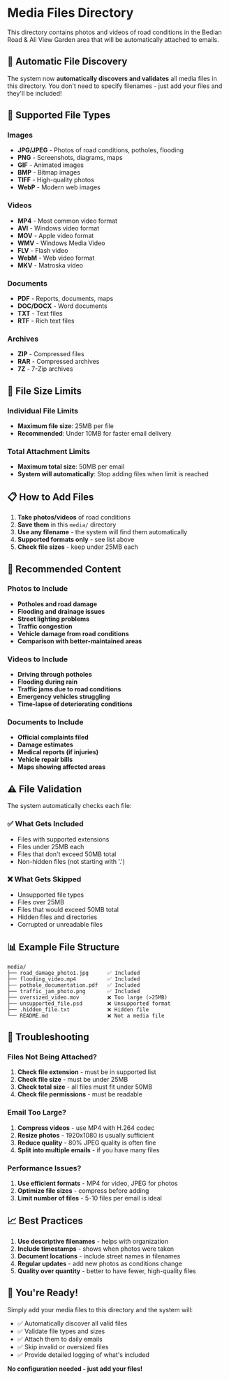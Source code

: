 # Media Files Directory

This directory contains photos and videos of road conditions in the Bedian Road & Ali View Garden area that will be automatically attached to emails.

## 🚀 Automatic File Discovery

The system now **automatically discovers and validates** all media files in this directory. You don't need to specify filenames - just add your files and they'll be included!

## 📁 Supported File Types

### Images
- **JPG/JPEG** - Photos of road conditions, potholes, flooding
- **PNG** - Screenshots, diagrams, maps
- **GIF** - Animated images
- **BMP** - Bitmap images
- **TIFF** - High-quality photos
- **WebP** - Modern web images

### Videos
- **MP4** - Most common video format
- **AVI** - Windows video format
- **MOV** - Apple video format
- **WMV** - Windows Media Video
- **FLV** - Flash video
- **WebM** - Web video format
- **MKV** - Matroska video

### Documents
- **PDF** - Reports, documents, maps
- **DOC/DOCX** - Word documents
- **TXT** - Text files
- **RTF** - Rich text files

### Archives
- **ZIP** - Compressed files
- **RAR** - Compressed archives
- **7Z** - 7-Zip archives

## 📏 File Size Limits

### Individual File Limits
- **Maximum file size**: 25MB per file
- **Recommended**: Under 10MB for faster email delivery

### Total Attachment Limits
- **Maximum total size**: 50MB per email
- **System will automatically**: Stop adding files when limit is reached

## 📋 How to Add Files

1. **Take photos/videos** of road conditions
2. **Save them** in this `media/` directory
3. **Use any filename** - the system will find them automatically
4. **Supported formats only** - see list above
5. **Check file sizes** - keep under 25MB each

## 🎯 Recommended Content

### Photos to Include
- **Potholes and road damage**
- **Flooding and drainage issues**
- **Street lighting problems**
- **Traffic congestion**
- **Vehicle damage from road conditions**
- **Comparison with better-maintained areas**

### Videos to Include
- **Driving through potholes**
- **Flooding during rain**
- **Traffic jams due to road conditions**
- **Emergency vehicles struggling**
- **Time-lapse of deteriorating conditions**

### Documents to Include
- **Official complaints filed**
- **Damage estimates**
- **Medical reports (if injuries)**
- **Vehicle repair bills**
- **Maps showing affected areas**

## ⚠️ File Validation

The system automatically checks each file:

### ✅ What Gets Included
- Files with supported extensions
- Files under 25MB each
- Files that don't exceed 50MB total
- Non-hidden files (not starting with '.')

### ❌ What Gets Skipped
- Unsupported file types
- Files over 25MB
- Files that would exceed 50MB total
- Hidden files and directories
- Corrupted or unreadable files

## 📊 Example File Structure

```
media/
├── road_damage_photo1.jpg      ✅ Included
├── flooding_video.mp4          ✅ Included
├── pothole_documentation.pdf   ✅ Included
├── traffic_jam_photo.png       ✅ Included
├── oversized_video.mov         ❌ Too large (>25MB)
├── unsupported_file.psd        ❌ Unsupported format
├── .hidden_file.txt            ❌ Hidden file
└── README.md                   ❌ Not a media file
```

## 🔧 Troubleshooting

### Files Not Being Attached?
1. **Check file extension** - must be in supported list
2. **Check file size** - must be under 25MB
3. **Check total size** - all files must fit under 50MB
4. **Check file permissions** - must be readable

### Email Too Large?
1. **Compress videos** - use MP4 with H.264 codec
2. **Resize photos** - 1920x1080 is usually sufficient
3. **Reduce quality** - 80% JPEG quality is often fine
4. **Split into multiple emails** - if you have many files

### Performance Issues?
1. **Use efficient formats** - MP4 for video, JPEG for photos
2. **Optimize file sizes** - compress before adding
3. **Limit number of files** - 5-10 files per email is ideal

## 📈 Best Practices

1. **Use descriptive filenames** - helps with organization
2. **Include timestamps** - shows when photos were taken
3. **Document locations** - include street names in filenames
4. **Regular updates** - add new photos as conditions change
5. **Quality over quantity** - better to have fewer, high-quality files

## 🎉 You're Ready!

Simply add your media files to this directory and the system will:
- ✅ Automatically discover all valid files
- ✅ Validate file types and sizes
- ✅ Attach them to daily emails
- ✅ Skip invalid or oversized files
- ✅ Provide detailed logging of what's included

**No configuration needed - just add your files!**

